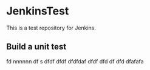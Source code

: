 # JenkinsTest
This is a test repository for Jenkins. 

## Build a unit test
fd
nnnnnn
df
s
dfdf
dfdf
dfdfdaf
dfdf
dfd
df
dfd
dfafafa
